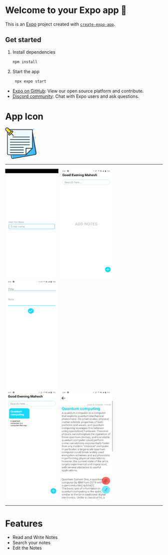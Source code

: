 # Welcome to your Expo app 👋

This is an [Expo](https://expo.dev) project created with [`create-expo-app`](https://www.npmjs.com/package/create-expo-app).

## Get started

1. Install dependencies

   ```bash
   npm install
   ```

2. Start the app

   ```bash
    npx expo start
   ```


- [Expo on GitHub](https://github.com/expo/expo): View our open source platform and contribute.
- [Discord community](https://chat.expo.dev): Chat with Expo users and ask questions.


# App Icon

<img src='./Image/icon.png' width="100" height="100">

<hr>

<img src='./Image/frantpage.jpg' width="170" height="350"> <img src='./Image/homepage.jpg' width="170" height="350"> <img src='./Image/notecreate.jpg' width="170" height="350"><br>
<img src='./Image/home 2 .jpg' width="170" height="350"> <img src='./Image/reader.jpg' width="170" height="350">

<hr>

# Features

- Read and Write Notes
- Search your notes
- Edit the Notes
